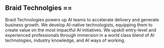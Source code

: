 ## Braid Technolgies ==

Braid Technologies powers up AI teams to accelerate delivery and generate business growth. We develop AI-native technologists, equipping them to create value on the most impactful AI initiatives. We upskill entry-level and experienced professionals through immersion in a world class blend of AI technologies, industry knowledge, and AI ways of working.

